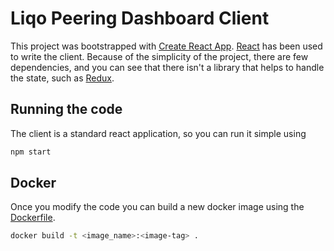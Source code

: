 # Liqo Peering Dashboard Client

This project was bootstrapped with [Create React App](https://github.com/facebook/create-react-app). [React](https://it.reactjs.org/) has been used to write the client. Because of the simplicity of the project, there are few dependencies, and you can see that there isn't a library that helps to handle the state, such as [Redux](https://redux.js.org/).

## Running the code

The client is a standard react application, so you can run it simple using
```bash
npm start
```

## Docker

Once you modify the code you can build a new docker image using the [Dockerfile](./Dockerfile).

```bash
docker build -t <image_name>:<image-tag> .
```
